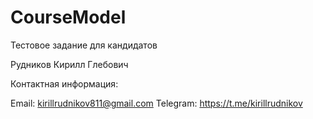 # CourseModel
Тестовое задание для кандидатов 

Рудников Кирилл Глебович

Контактная информация:

Email: kirillrudnikov811@gmail.com
Telegram: https://t.me/kirillrudnikov

